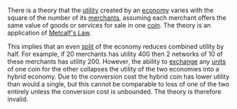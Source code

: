 There is a theory that the [utility](Glossary#utility) created by an [economy](Glossary#economy) varies with the square of the number of its [merchants](Glossary#merchant), assuming each merchant offers the same value of goods or services for sale in one [coin](Glossary#coin). The theory is an application of [Metcalf's Law](https://en.wikipedia.org/wiki/Metcalfe%27s_law).

This implies that an even [split](Glossary#split) of the economy reduces combined utility by half. For example, if 20 merchants has utility 400 then 2 networks of 10 of these merchants has utility 200. However, the ability to [exchange](Glossary#exchange) any [units](Glossary#unit) of one coin for the other collapses the utility of the two economies into a hybrid economy. Due to the conversion cost the hybrid coin has lower utility than would a single, but this cannot be comparable to loss of one of the two entirely unless the conversion cost is unbounded. The theory is therefore invalid.
